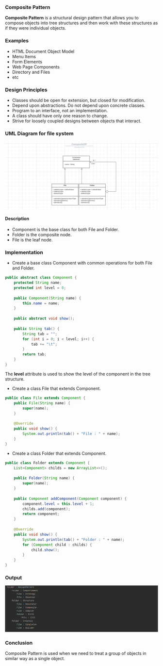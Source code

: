 ### Composite Pattern
**Composite Pattern** is a structural design pattern that allows you to compose objects into tree structures and then work with these structures as if they were individual objects.

### Examples
* HTML Document Object Model
* Menu Items
* Form Elements
* Web Page Components
* Directory and Files
* etc

### Design Principles
* Classes should be open for extension, but closed for modification.
* Depend upon abstractions. Do not depend upon concrete classes.
* Program to an interface, not an implementation.
* A class should have only one reason to change.
* Strive for loosely coupled designs between objects that interact.

### UML Diagram for file system
![img.png](src/main/java/ma/enset/captures/img.png)

#### Description
* Component is the base class for both File and Folder.
* Folder is the composite node.
* File is the leaf node.

### Implementation
* Create a base class Component with common operations for both File and Folder.

```java
public abstract class Component {
    protected String name;
    protected int level = 0;

    public Component(String name) {
        this.name = name;
    }

    public abstract void show();

    public String tab() {
        String tab = "";
        for (int i = 0; i < level; i++) {
            tab += "\t";
        }
        return tab;
    }
}
```
The **level** attribute is used to show the level of the component in the tree structure.


* Create a class File that extends Component.

```java
public class File extends Component {
    public File(String name) {
        super(name);
    }

    @Override
    public void show() {
        System.out.println(tab() + "File : " + name);
    }
}
```

* Create a class Folder that extends Component.

```java
public class Folder extends Component {
    List<Component> childs = new ArrayList<>();

    public Folder(String name) {
        super(name);
    }

    public Component addComponent(Component component) {
        component.level = this.level + 1;
        childs.add(component);
        return component;
    }

    @Override
    public void show() {
        System.out.println(tab() + "Folder : " + name);
        for (Component child : childs) {
            child.show();
        }
    }
}
```

### Output
![img_1.png](src/main/java/ma/enset/captures/img_1.png)

### Conclusion
Composite Pattern is used when we need to treat a group of objects in similar way as a single object.



